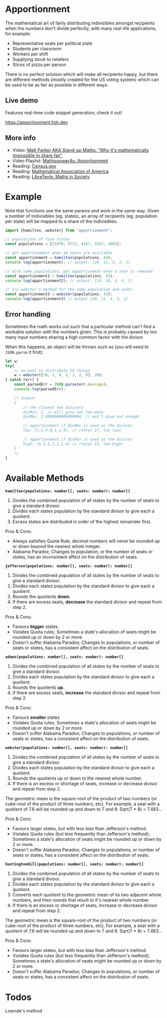 # Apportionment

The mathematical art of fairly distributing indivisibles amongst recipients when the numbers don't divide perfectly, with many real-life applications, for example:
* Representative seats per political state
* Students per classroom
* Workers per shift
* Supplying stock to retailers
* Slices of pizza per person

There is no perfect solution which will make all recipients happy, but there are different methods (mostly created for the US voting system) which can be used to be as fair as possible in different ways.

## Live demo
Features real-time code snippet generation; check it out!

https://apportionment.hdv.dev

## More info
* Video: [Matt Parker AKA Stand-up Maths: "Why it's mathematically impossible to share fair"](https://www.youtube.com/watch?v=GVhFBujPlVo)
* Video Playlist: [Mathispower4u: Apportionment](https://www.youtube.com/watch?v=w_0XwyXgJvk&list=PLROOIV7hGpZhAz0LNyZVUOXtlVA3QioGA)
* Reading: [Census.gov](https://www.census.gov/history/www/reference/apportionment/methods_of_apportionment.html)
* Reading: [Mathematical Association of America](https://www.maa.org/press/periodicals/convergence/apportioning-representatives-in-the-united-states-congress-introduction)
* Reading: [LibreTexts: Maths in Society](https://math.libretexts.org/Bookshelves/Applied_Mathematics/Math_in_Society_(Lippman)/04%3A_Apportionment)

# Example
Note that functions use the same params and work in the same way. Given a number of indivisibles (eg. states), an array of recipients (eg. population per state) will be mapped to a share of the indivisibles.

```js
import {hamilton, webster} from "apportionment";

// populations of five states
const populations = [21878, 9713, 4167, 3252, 1065];

// get apportionment when 44 seats are available
const apportionment = hamilton(populations, 44);
console.log(apportionment); // output: [24, 11, 5, 3, 1]

// with same populations, get apportionment when a seat is removed
const apportionment2 = hamilton(populations, 43);
console.log(apportionment2); // output: [24, 10, 4, 4, 1]

// try webster's method for the same population and seats
const apportionment3 = webster(populations, 43);
console.log(apportionment3) // output [24, 11, 4, 3, 1]
```

## Error handling
Sometimes the math works out such that a particular method can't find a workable solution with the numbers given. This is probably caused by too many input numbers sharing a high common factor with the divisor.

When this happens, an object will be thrown such as (you will need to `JSON.parse` it first):
```js
let w;
try{
    // we want to distribute 20 things
    w = webster([10, 5, 9, 1, 3, 2, 8], 20);
} catch (err) {
    const parsedErr = JSON.parse(err.message);
    console.log(parsedErr);

    /* output:
    { 
        // the closest two divisors
        divMin: 2, // will give out too many
        divMax: 2.0000000000000004, // won't give out enough

        // apportionment if divMax is used as the divisor
        low: [5,2,4,0,1,1,4], // (total 17, too low)

        // apportionment if divMin is used as the divisor
        high: [5,3,5,1,2,1,4] // (total 21, too high)
    }
    */
}

```

# Available Methods
**`hamilton(populations: number[], seats: number): number[]`**
1. Divides the combined population of all states by the number of seats to give a standard divisor.
2. Divides each states population by the standard divisor to give each a quotient.
3. Excess states are distributed in order of the highest remainder first.

Pros & Cons:
* Always satisfies Quota Rule; decimal numbers will never be rounded up or down beyond the nearest whole integer.
* Alabama Paradox; Changes to population, or the number of seats or states, has an inconsistent affect on the distribution of seats.

**`jefferson(populations: number[], seats: number): number[]`**
1. Divides the combined population of all states by the number of seats to give a standard divisor.
2. Divides each states population by the standard divisor to give each a quotient.
3. Rounds the quotients **down**.
4. If there are excess seats, **decrease** the standard divisor and repeat from step 2.

Pros & Cons:
* Favours **bigger** states.
* Violates Quota rules; Sometimes a state's allocation of seats might be rounded up or down by 2 or more.
* Doesn't suffer Alabama Paradox; Changes to populations, or number of seats or states, has a consistent affect on the distribution of seats.

**`adams(populations: number[], seats: number): number[]`**
1. Divides the combined population of all states by the number of seats to give a standard divisor.
2. Divides each states population by the standard divisor to give each a quotient.
3. Rounds the quotients **up**.
4. If there are excess seats, **increase** the standard divisor and repeat from step 2.

Pros & Cons:
* Favours **smaller** states
* Violates Quota rules; Sometimes a state's allocation of seats might be rounded up or down by 2 or more.
* Doesn't suffer Alabama Paradox; Changes to populations, or number of seats or states, has a consistent affect on the distribution of seats.

**`webster(populations: number[], seats: number): number[]`**
1. Divides the combined population of all states by the number of seats to give a standard divisor.
2. Divides each states population by the standard divisor to give each a quotient.
3. Rounds the quotients up or down to the nearest whole number.
4. If there is an excess or shortage of seats, increase or decrease divisor and repeat from step 2.

The geometric mean is the square-root of the product of two numbers (or cube-root of the product of three numbers, etc). For example, a seat with a quotient of 7.6 will be rounded up and down to 7 and 8. Sqrt(7 * 8) = 7.483...

Pros & Cons:
* Favours larger states, but with less bias than Jefferson's method.
* Violates Quota rules (but less frequently than Jefferson's method); Sometimes a state's allocation of seats might be rounded up or down by 2 or more.
* Doesn't suffer Alabama Paradox; Changes to populations, or number of seats or states, has a consistent affect on the distribution of seats.

**`huntingtonHill(populations: number[], seats: number): number[]`**
1. Divides the combined population of all states by the number of seats to give a standard divisor.
2. Divides each states population by the standard divisor to give each a quotient.
3. Converts each quotient to the geometric mean of its two adjacent whole numbers, and then rounds that result to it's nearest whole number.
4. If there is an excess or shortage of seats, increase or decrease divisor and repeat from step 2.

The geometric mean is the square-root of the product of two numbers (or cube-root of the product of three numbers, etc). For example, a seat with a quotient of 7.6 will be rounded up and down to 7 and 8. Sqrt(7 * 8) = 7.483...

Pros & Cons:
* Favours larger states, but with less bias than Jefferson's method.
* Violates Quota rules (but less frequently than Jefferson's method); Sometimes a state's allocation of seats might be rounded up or down by 2 or more.
* Doesn't suffer Alabama Paradox; Changes to populations, or number of seats or states, has a consistent affect on the distribution of seats.

# Todos
Lownde's method
